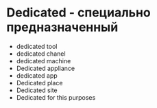 # Dedicated - специально предназначенный




- dedicated tool
- dedicated chanel
- dedicated machine
- Dedicated appliance
- dedicated app
- Dedicated place
- Dedicated site
- Dedicated for this purposes
